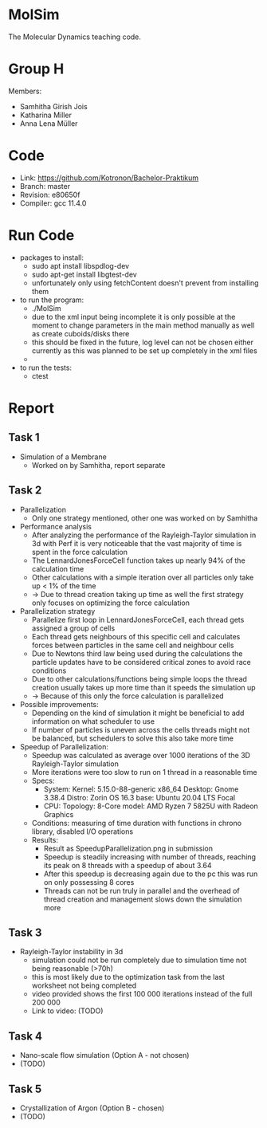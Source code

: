 MolSim
===

The Molecular Dynamics teaching code.

# Group H #
Members:
* Samhitha Girish Jois
* Katharina Miller
* Anna Lena Müller

# Code #
* Link:     https://github.com/Kotronon/Bachelor-Praktikum
* Branch:   master
* Revision: e80650f
* Compiler: gcc 11.4.0

# Run Code #
* packages to install:
  * sudo apt install libspdlog-dev
  * sudo apt-get install libgtest-dev
  * unfortunately only using fetchContent doesn't prevent from installing them
* to run the program:
  * ./MolSim
  * due to the xml input being incomplete it is only possible at the moment to change parameters in the main method manually as well as create cuboids/disks there
  * this should be fixed in the future, log level can not be chosen either currently as this was planned to be set up completely in the xml files
  * 
* to run the tests:
  * ctest
  

# Report #
## Task 1 ##
* Simulation of a Membrane
  * Worked on by Samhitha, report separate
 
## Task 2 ##
* Parallelization
  * Only one strategy mentioned, other one was worked on by Samhitha
* Performance analysis
  * After analyzing the performance of the Rayleigh-Taylor simulation in 3d with Perf it is very noticeable that the vast majority of time is spent in the force calculation
  * The LennardJonesForceCell function takes up nearly 94% of the calculation time
  * Other calculations with a simple iteration over all particles only take up < 1% of the time
  * -> Due to thread creation taking up time as well the first strategy only focuses on optimizing the force calculation
* Parallelization strategy
  * Parallelize first loop in LennardJonesForceCell, each thread gets assigned a group of cells
  * Each thread gets neighbours of this specific cell and calculates forces between particles in the same cell and neighbour cells
  * Due to Newtons third law being used during the calculations the particle updates have to be considered critical zones to avoid race conditions
  * Due to other calculations/functions being simple loops the thread creation usually takes up more time than it speeds the simulation up
  * -> Because of this only the force calculation is parallelized
* Possible improvements:
  * Depending on the kind of simulation it might be beneficial to add information on what scheduler to use
  * If number of particles is uneven across the cells threads might not be balanced, but schedulers to solve this also take more time
* Speedup of Parallelization:
  * Speedup was calculated as average over 1000 iterations of the 3D Rayleigh-Taylor simulation
  * More iterations were too slow to run on 1 thread in a reasonable time
  * Specs:
    * System:
      Kernel: 5.15.0-88-generic x86_64
      Desktop: Gnome 3.38.4
      Distro: Zorin OS 16.3
      base: Ubuntu 20.04 LTS Focal
    * CPU:
      Topology: 8-Core model: AMD Ryzen 7 5825U with Radeon Graphics
  * Conditions: measuring of time duration with functions in chrono library, disabled I/O operations
  * Results:
    * Result as SpeedupParallelization.png in submission
    * Speedup is steadily increasing with number of threads, reaching its peak on 8 threads with a speedup of about 3.64
    * After this speedup is decreasing again due to the pc this was run on only possessing 8 cores
    * Threads can not be run truly in parallel and the overhead of thread creation and management slows down the simulation more

## Task 3 ##
* Rayleigh-Taylor instability in 3d
  * simulation could not be run completely due to simulation time not being reasonable (>70h)
  * this is most likely due to the optimization task from the last worksheet not being completed
  * video provided shows the first 100 000 iterations instead of the full 200 000
  * Link to video: (TODO)

## Task 4 ##
* Nano-scale flow simulation (Option A - not chosen)
* (TODO)

## Task 5 ##
* Crystallization of Argon (Option B - chosen)
* (TODO)
